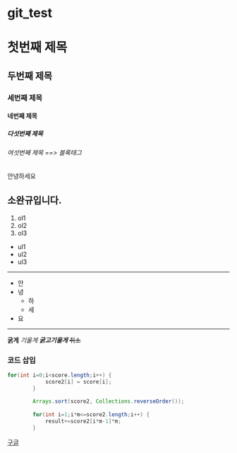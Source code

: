 # git_test
# 첫번째 제목
## 두번째 제목
### 세번째 제목
#### 네번째 제목
##### 다섯번째 제목
###### 여섯번째 제목 ==> 블록태그
안녕하세요

소완규입니다.
---

1. ol1
2. ol2
3. ol3

- ul1
- ul2
- ul3
---
- 안
- 녕
  - 하
  - 세
- 요
---
**굵게** *기울게* ***굵고기울게*** ~~취소~~

### 코드 삽입
```java
for(int i=0;i<score.length;i++) {
			score2[i] = score[i];
		}
		
		Arrays.sort(score2, Collections.reverseOrder());
		
		for(int i=1;i*m<=score2.length;i++) {
			result+=score2[i*m-1]*m;
		}
 ```
 [구글](google.com, "구글 바로가기")

